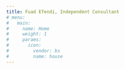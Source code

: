 ```yaml
---
title: Fuad Efendi, Independent Consultant
# menu:
#   main:
#     name: Home
#     weight: 1
#     params:
#       icon:
#         vendor: bs
#         name: house
---
```

